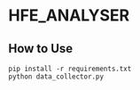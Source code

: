 # HFE_ANALYSER

## How to Use

<pre><code>pip install -r requirements.txt
python data_collector.py</code></pre>